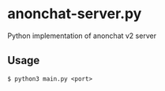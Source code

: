 # anonchat-server.py
Python implementation of anonchat v2 server 

## Usage
```
$ python3 main.py <port>
```
